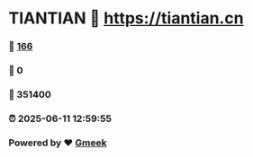 # TIANTIAN :link: https://tiantian.cn 
### :page_facing_up: [166](https://tiantian.cn/tag.html) 
### :speech_balloon: 0 
### :hibiscus: 351400 
### :alarm_clock: 2025-06-11 12:59:55 
### Powered by :heart: [Gmeek](https://github.com/Meekdai/Gmeek)
